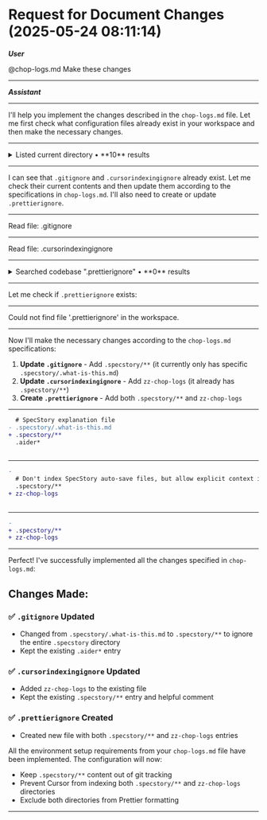 <!-- Generated by SpecStory -->

# Request for Document Changes (2025-05-24 08:11:14)

_**User**_

@chop-logs.md Make these changes

---

_**Assistant**_



---

I'll help you implement the changes described in the `chop-logs.md` file. Let me first check what configuration files already exist in your workspace and then make the necessary changes.

---

<details>
            <summary>Listed current directory • **10** results</summary>
        
| Name |
|-------|
| 📄 `.aider.chat.history.md` |
| 📄 `.aider.input.history` |
| 📁 `.aider.tags.cache.v4` |
| 📄 `.gitignore` |
| 📄 `chop-logs.md` |
| 📁 `.git` |
| 📄 `.cursorindexingignore` |
| 📁 `.specstory` |
| 📄 `justfile.md` |
| 📄 `.pre-commit-config.yaml` |

</details>

---

I can see that `.gitignore` and `.cursorindexingignore` already exist. Let me check their current contents and then update them according to the specifications in `chop-logs.md`. I'll also need to create or update `.prettierignore`.

---

Read file: .gitignore

---

Read file: .cursorindexingignore

---

<details>
            <summary>Searched codebase ".prettierignore" • **0** results</summary>
        
No results found
</details>

---

Let me check if `.prettierignore` exists:

---

Could not find file '.prettierignore' in the workspace.

---

Now I'll make the necessary changes according to the `chop-logs.md` specifications:

1. **Update `.gitignore`** - Add `.specstory/**` (it currently only has specific `.specstory/.what-is-this.md`)
2. **Update `.cursorindexingignore`** - Add `zz-chop-logs` (it already has `.specstory/**`)  
3. **Create `.prettierignore`** - Add both `.specstory/**` and `zz-chop-logs`

---

```diff
  # SpecStory explanation file
- .specstory/.what-is-this.md
+ .specstory/**
  .aider*
  
```

---

```diff
- 
  # Don't index SpecStory auto-save files, but allow explicit context inclusion via @ references
  .specstory/**
+ zz-chop-logs
  
```

---

```diff
- 
+ .specstory/**
+ zz-chop-logs 
```

---

Perfect! I've successfully implemented all the changes specified in `chop-logs.md`:

## Changes Made:

### ✅ `.gitignore` Updated
- Changed from `.specstory/.what-is-this.md` to `.specstory/**` to ignore the entire `.specstory` directory
- Kept the existing `.aider*` entry

### ✅ `.cursorindexingignore` Updated  
- Added `zz-chop-logs` to the existing file
- Kept the existing `.specstory/**` entry and helpful comment

### ✅ `.prettierignore` Created
- Created new file with both `.specstory/**` and `zz-chop-logs` entries

All the environment setup requirements from your `chop-logs.md` file have been implemented. The configuration will now:
- Keep `.specstory/**` content out of git tracking
- Prevent Cursor from indexing both `.specstory/**` and `zz-chop-logs` directories  
- Exclude both directories from Prettier formatting

---

